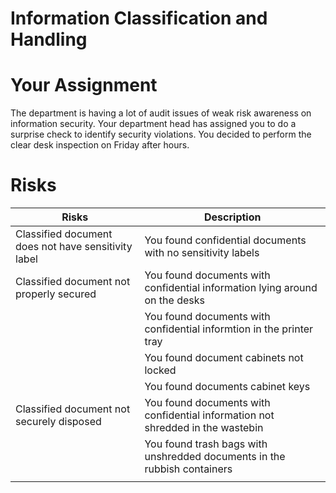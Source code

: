 # Information Classification and Handling

# Your Assignment
The department is having a lot of audit issues of weak risk awareness on information security. Your department head has assigned you to do a surprise check to identify security violations. You decided to perform the clear desk inspection on Friday after hours.


# Risks

| Risks                                | Description                |
| ------------------------------------------ | ---------------------------------- |
| Classified document does not have sensitivity label | You found confidential documents with no sensitivity labels  |
| Classified document not properly secured  | You found documents with confidential information lying around on the desks |
|                                                    | You found documents with confidential informtion in the printer tray |
|                                                    | You found document cabinets not locked |
|                                                    | You found documents cabinet keys|
| Classified document not securely disposed  | You found documents with confidential information not shredded in the wastebin|
|                                            | You found trash bags with unshredded documents in the rubbish containers|
|   | |

